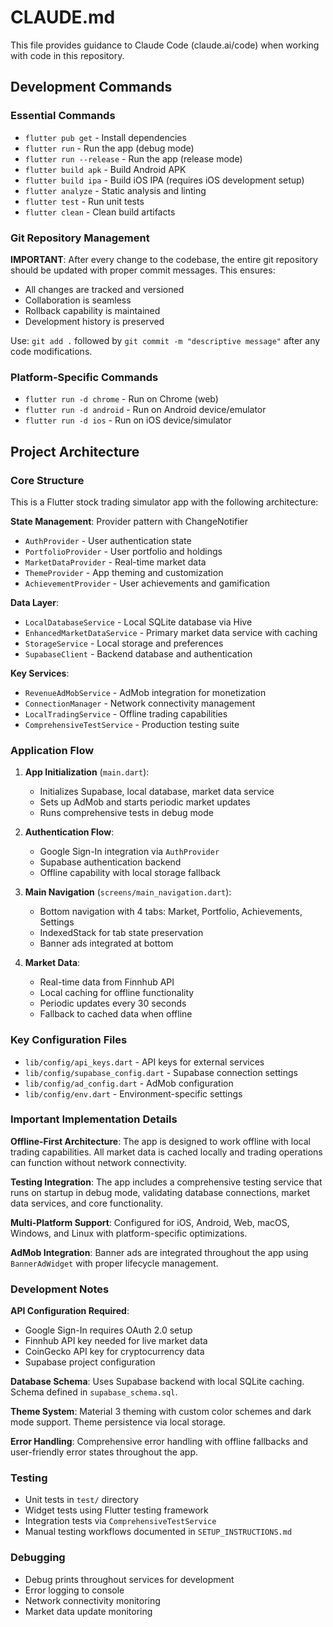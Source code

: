 # CLAUDE.md

This file provides guidance to Claude Code (claude.ai/code) when working with code in this repository.

## Development Commands

### Essential Commands
- `flutter pub get` - Install dependencies
- `flutter run` - Run the app (debug mode)
- `flutter run --release` - Run the app (release mode)
- `flutter build apk` - Build Android APK
- `flutter build ipa` - Build iOS IPA (requires iOS development setup)
- `flutter analyze` - Static analysis and linting
- `flutter test` - Run unit tests
- `flutter clean` - Clean build artifacts

### Git Repository Management
**IMPORTANT**: After every change to the codebase, the entire git repository should be updated with proper commit messages. This ensures:
- All changes are tracked and versioned
- Collaboration is seamless
- Rollback capability is maintained
- Development history is preserved

Use: `git add .` followed by `git commit -m "descriptive message"` after any code modifications.

### Platform-Specific Commands
- `flutter run -d chrome` - Run on Chrome (web)
- `flutter run -d android` - Run on Android device/emulator
- `flutter run -d ios` - Run on iOS device/simulator

## Project Architecture

### Core Structure
This is a Flutter stock trading simulator app with the following architecture:

**State Management**: Provider pattern with ChangeNotifier
- `AuthProvider` - User authentication state
- `PortfolioProvider` - User portfolio and holdings
- `MarketDataProvider` - Real-time market data
- `ThemeProvider` - App theming and customization
- `AchievementProvider` - User achievements and gamification

**Data Layer**:
- `LocalDatabaseService` - Local SQLite database via Hive
- `EnhancedMarketDataService` - Primary market data service with caching
- `StorageService` - Local storage and preferences
- `SupabaseClient` - Backend database and authentication

**Key Services**:
- `RevenueAdMobService` - AdMob integration for monetization
- `ConnectionManager` - Network connectivity management
- `LocalTradingService` - Offline trading capabilities
- `ComprehensiveTestService` - Production testing suite

### Application Flow
1. **App Initialization** (`main.dart`):
   - Initializes Supabase, local database, market data service
   - Sets up AdMob and starts periodic market updates
   - Runs comprehensive tests in debug mode

2. **Authentication Flow**:
   - Google Sign-In integration via `AuthProvider`
   - Supabase authentication backend
   - Offline capability with local storage fallback

3. **Main Navigation** (`screens/main_navigation.dart`):
   - Bottom navigation with 4 tabs: Market, Portfolio, Achievements, Settings
   - IndexedStack for tab state preservation
   - Banner ads integrated at bottom

4. **Market Data**:
   - Real-time data from Finnhub API
   - Local caching for offline functionality
   - Periodic updates every 30 seconds
   - Fallback to cached data when offline

### Key Configuration Files
- `lib/config/api_keys.dart` - API keys for external services
- `lib/config/supabase_config.dart` - Supabase connection settings
- `lib/config/ad_config.dart` - AdMob configuration
- `lib/config/env.dart` - Environment-specific settings

### Important Implementation Details

**Offline-First Architecture**:
The app is designed to work offline with local trading capabilities. All market data is cached locally and trading operations can function without network connectivity.

**Testing Integration**:
The app includes a comprehensive testing service that runs on startup in debug mode, validating database connections, market data services, and core functionality.

**Multi-Platform Support**:
Configured for iOS, Android, Web, macOS, Windows, and Linux with platform-specific optimizations.

**AdMob Integration**:
Banner ads are integrated throughout the app using `BannerAdWidget` with proper lifecycle management.

### Development Notes

**API Configuration Required**:
- Google Sign-In requires OAuth 2.0 setup
- Finnhub API key needed for live market data
- CoinGecko API key for cryptocurrency data
- Supabase project configuration

**Database Schema**:
Uses Supabase backend with local SQLite caching. Schema defined in `supabase_schema.sql`.

**Theme System**:
Material 3 theming with custom color schemes and dark mode support. Theme persistence via local storage.

**Error Handling**:
Comprehensive error handling with offline fallbacks and user-friendly error states throughout the app.

### Testing
- Unit tests in `test/` directory
- Widget tests using Flutter testing framework
- Integration tests via `ComprehensiveTestService`
- Manual testing workflows documented in `SETUP_INSTRUCTIONS.md`

### Debugging
- Debug prints throughout services for development
- Error logging to console
- Network connectivity monitoring
- Market data update monitoring